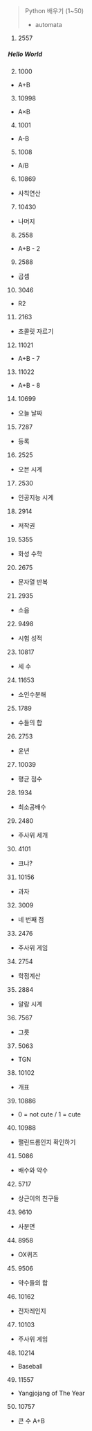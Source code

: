 > Python 배우기 (1~50)
> - automata

1. 2557
##### Hello World
2. 1000
  - A+B
3. 10998
  - A×B
4. 1001
  - A-B	
5. 1008
  - A/B
6. 10869
  - 사칙연산
7. 10430
  - 나머지
8. 2558
  - A+B - 2
9. 2588
  - 곱셈
10. 3046
  - R2
11. 2163
  - 초콜릿 자르기
12. 11021
  - A+B - 7
13. 11022
  - A+B - 8
14. 10699
  - 오늘 날짜
15. 7287
  - 등록
16. 2525
  - 오븐 시계
17. 2530
  - 인공지능 시계
18. 2914
  - 저작권
19. 5355
  - 화성 수학
20. 2675
  - 문자열 반복
21. 2935
  - 소음
22. 9498
  - 시험 성적
23. 10817
  - 세 수
24. 11653
  - 소인수분해	
25. 1789
  - 수들의 합	
26. 2753
  - 윤년	
27. 10039
  - 평균 점수	
28. 1934
  - 최소공배수	
29. 2480
  - 주사위 세개	
30. 4101
  - 크냐?	
31. 10156
  - 과자	
32. 3009
  - 네 번째 점	
33. 2476
  - 주사위 게임
34. 2754
  - 학점계산	
35. 2884
  - 알람 시계
36. 7567
  - 그릇
37. 5063
  - TGN	
38. 10102
  - 개표
39. 10886
  - 0 = not cute / 1 = cute
40. 10988
  - 팰린드롬인지 확인하기 
41. 5086
  - 배수와 약수
42. 5717
  - 상근이의 친구들	
43. 9610
  - 사분면
44. 8958
  - OX퀴즈
45. 9506
  - 약수들의 합
46. 10162
  - 전자레인지
47. 10103
  - 주사위 게임
48. 10214
  - Baseball
49. 11557
  - Yangjojang of The Year
50. 10757
  - 큰 수 A+B
